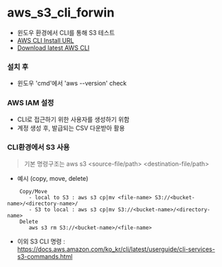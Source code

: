 # aws_s3_cli_forwin

- 윈도우 환경에서 CLI를 통해 S3 테스트
- [AWS CLI Install URL](https://docs.aws.amazon.com/ko_kr/cli/latest/userguide/install-cliv2-windows.html)
- [Download latest AWS CLI](https://awscli.amazonaws.com/AWSCLIV2.msi)

### 설치 후
- 윈도우 'cmd'에서 'aws --version' check

### AWS IAM 설정
- CLI로 접근하기 위한 사용자를 생성하기 위함
- 계정 생성 후, 발급되는 CSV 다운받아 활용

### CLI환경에서 S3 사용
> 기본 명령구조는 aws s3 <s3-command> <source-file/path> <destination-file/path>
- 예시 (copy, move, delete)
```
    Copy/Move
       - local to S3 : aws s3 cp|mv <file-name> S3://<bucket-name>/<directory-name>/
       - S3 to local : aws s3 cp|mv S3://<bucket-name>/<directory-name>
    Delete
       aws s3 rm S3://<bucket-name>/<file-name>
```
- 이외 S3 CLI 명령 : https://docs.aws.amazon.com/ko_kr/cli/latest/userguide/cli-services-s3-commands.html
